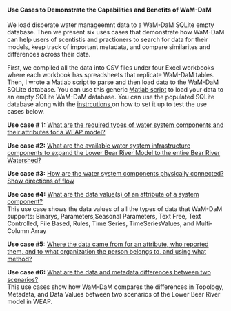 #### Use Cases to Demonstrate the Capabilities and Benefits of WaM-DaM

We load disperate water manageemnt data to a WaM-DaM SQLite empty database. Then we present six uses cases that demonstrate how WaM-DaM can help users of scentistis and practioners to search for data for their models, keep track of important metadata, and compare similarites and differences across their data.

First, we compiled all the data into CSV files under four Excel workbooks where each workbook has spreadsheets that replicate WaM-DaM tables. Then, I wrote a Matlab script to parse and then load data to the WaM-DaM SQLite database. You can use this generic [Matlab script](https://github.com/amabdallah/WaM-DaM/tree/master/03UseCases/MatlabScript) to load your data to an empty SQLite WaM-DaM database. You can use the populated SQLite database along with the  <a href="https://github.com/amabdallah/WaM-DaM/blob/master/docs/SQLite_Instructions.md" target="_blank"> instrcutions </a> on how to set it up to test the use cases below. 


**Use case # 1:** [What are the required types of water system components and their attributes for a WEAP model?](https://github.com/amabdallah/WaM-DaM/blob/master/02UseCases/UseCases/Use_Case1.md)   
 

**Use case #2:** [What are the available water system infrastructure components to expand the Lower Bear River Model to the entire Bear River Watershed?](https://github.com/amabdallah/WaM-DaM/blob/master/02UseCases/UseCases/Use_Case2.md)    


**Use case #3:** [How are the water system components physically connected? Show directions of flow](https://github.com/amabdallah/WaM-DaM/blob/master/02UseCases/UseCases/Use_Case3.md)    


**Use case #4:** [What are the data value(s) of an attribute of a system component?](https://github.com/amabdallah/WaM-DaM/blob/master/02UseCases/UseCases/Use_Case4.md)   
This use case shows the data values of all the types of data that WaM-DaM supports: Binarys, Parameters,Seasonal Parameters, Text Free, Text Controlled, File Based, Rules, Time Series, TimeSeriesValues, and Multi-Column Array 

**Use case #5:** [Where the data came from for an attribute, who reported them, and to what organization the person belongs to, and using what method?](https://github.com/amabdallah/WaM-DaM/blob/master/02UseCases/UseCases/Use_Case5.md)  
 

**Use case #6:** [What are the data and metadata differences between two scenarios?](https://github.com/amabdallah/WaM-DaM/blob/master/02UseCases/UseCases/Use_Case6.md)   
This use cases show how WaM-DaM compares the differences in Topology, Metadata, and Data Values between two scenarios of the Lower Bear River model in WEAP.     


